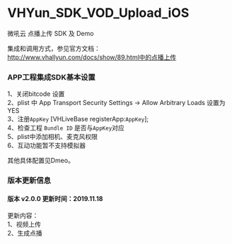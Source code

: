 # VHYun_SDK_VOD_Upload_iOS

微吼云 点播上传 SDK 及 Demo <br>

集成和调用方式，参见官方文档：http://www.vhallyun.com/docs/show/89.html中的点播上传 <br>


### APP工程集成SDK基本设置
1、关闭bitcode 设置<br>
2、plist 中 App Transport Security Settings -> Allow Arbitrary Loads 设置为YES<br>
3、注册`AppKey`  [VHLiveBase registerApp:`AppKey`]; <br>
4、检查工程 `Bundle ID` 是否与`AppKey`对应 <br>
5、plist中添加相机、麦克风权限 <br>
6、互动功能暂不支持模拟器 <br>

其他具体配置见Dmeo。

### 版本更新信息
#### 版本 v2.0.0 更新时间：2019.11.18
更新内容：<br>
1、视频上传<br>
2、生成点播<br>


